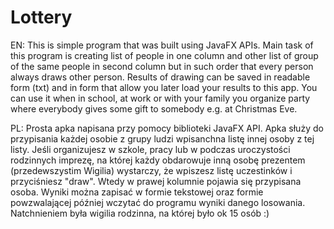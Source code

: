 # Lottery
EN:
  This is simple program that was built using JavaFX APIs.
Main task of this program is creating list of people in one column 
and other list of group of the same people in second column but 
in such order that every person always draws other person.
  Results of drawing can be saved in readable form (txt) and in form that
allow you later load your results to this app.
  You can use it when in school, at work or with your family you organize party 
where everybody gives some gift to somebody e.g. at Christmas Eve.

PL:
  Prosta apka napisana przy pomocy biblioteki JavaFX API.
Apka służy do przypisania każdej osobie z grupy ludzi wpisanchna listę 
innej osoby z tej listy. 
  Jeśli organizujesz w szkole, pracy lub w podczas uroczystości rodzinnych
imprezę, na której każdy obdarowuje inną osobę prezentem (przedewszystim Wigilia)
wystarczy, że wpiszesz listę uczestinków i przyciśniesz "draw". Wtedy w prawej kolumnie 
pojawia się przypisana osoba. 
  Wyniki można zapisać w formie tekstowej oraz formie 
powzwalającej później wczytać do programu wyniki danego losowania.
  Natchnieniem była wigilia rodzinna, na której było ok 15 osób :)

